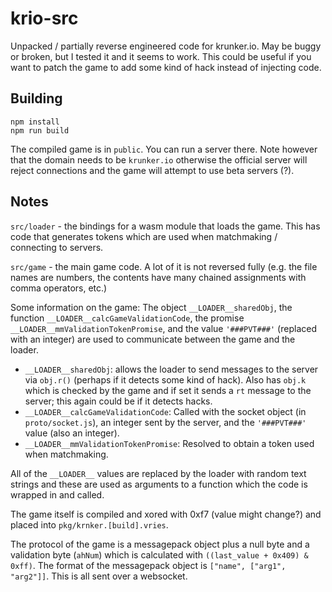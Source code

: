 # krio-src
Unpacked / partially reverse engineered code for krunker.io. May be buggy or broken, but I tested it and it seems to work. This could be useful if you want to patch the game to add some kind of hack instead of injecting code.

## Building
    npm install
    npm run build
The compiled game is in `public`. You can run a server there. Note however that the domain needs to be `krunker.io` otherwise the official server will reject connections and the game will attempt to use beta servers (?).

## Notes
`src/loader` - the bindings for a wasm module that loads the game. This has code that generates tokens which are used when matchmaking / connecting to servers.

`src/game` - the main game code. A lot of it is not reversed fully (e.g. the file names are numbers, the contents have many chained assignments with comma operators, etc.)

Some information on the game:
The object `__LOADER__sharedObj`, the function `__LOADER__calcGameValidationCode`, the promise `__LOADER__mmValidationTokenPromise`, and the value `'###PVT###'` (replaced with an integer) are used to communicate between the game and the loader.
- `__LOADER__sharedObj`: allows the loader to send messages to the server via `obj.r()` (perhaps if it detects some kind of hack). Also has `obj.k` which is checked by the game and if set it sends a `rt` message to the server; this again could be if it detects hacks.
- `__LOADER__calcGameValidationCode`: Called with the socket object (in `proto/socket.js`), an integer sent by the server, and the `'###PVT###'` value (also an integer).
- `__LOADER__mmValidationTokenPromise`: Resolved to obtain a token used when matchmaking.

All of the `__LOADER__` values are replaced by the loader with random text strings and these are used as arguments to a function which the code is wrapped in and called.

The game itself is compiled and xored with 0xf7 (value might change?) and placed into `pkg/krnker.[build].vries`.

The protocol of the game is a messagepack object plus a null byte and a validation byte (`ahNum`) which is calculated with `((last_value + 0x409) & 0xff)`. The format of the messagepack object is `["name", ["arg1", "arg2"]]`. This is all sent over a websocket.
